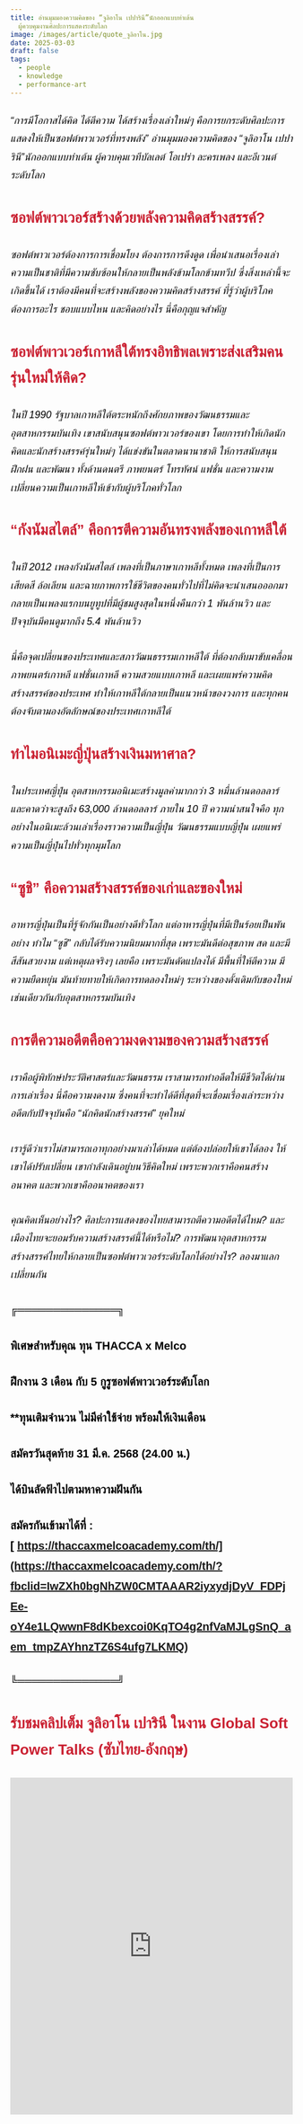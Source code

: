 ```yaml
---
title: อ่านมุมมองความคิดของ “จูลิอาโน เปปารินี”นักออกแบบท่าเต้น
  ผู้ควบคุมงานศิลปะการแสดงระดับโลก
image: /images/article/quote_จูลิอาโน.jpg
date: 2025-03-03
draft: false
tags:
  - people
  - knowledge
  - performance-art
---
```

<style>
    body {
        color: black;
    }

    h3 {
        color: #ca2031;
        font-family: "IBM Plex Sans Thai", sans-serif;
        font-weight: bold;
        font-size: 26px;
        line-height: 1.8;
    }

    h4 {
        color: black;
        font-family: "IBM Plex Sans Thai", sans-serif;
        font-weight: bold;
        font-size: 20px;
        line-height: 1.8;
    }

h5 {
        color: black;
        font-family: "sarabun", sans-serif;
        font-weight: lighter;
        font-size: 18px;
        line-height: 1.8;
    }
</style>

##### “การมีโอกาสได้คิด ได้ตีความ ได้สร้างเรื่องเล่าใหม่ๆ คือการยกระดับศิลปะการแสดงให้เป็นซอฟต์พาวเวอร์ที่ทรงพลัง” อ่านมุมมองความคิดของ “จูลิอาโน เปปารินี”นักออกแบบท่าเต้น ผู้ควบคุมเวทีบัลเลต์ โอเปร่า ละครเพลง และอีเวนต์ระดับโลก

### ซอฟต์พาวเวอร์สร้างด้วยพลังความคิดสร้างสรรค์?

##### ซอฟต์พาวเวอร์ต้องการการเชื่อมโยง ต้องการการดึงดูด เพื่อนำเสนอเรื่องเล่าความเป็นชาติที่มีความซับซ้อนให้กลายเป็นพลังข้ามโลกข้ามทวีป ซึ่งสิ่งเหล่านี้จะเกิดขึ้นได้ เราต้องมีคนที่จะสร้างพลังของความคิดสร้างสรรค์ ที่รู้ว่าผู้บริโภคต้องการอะไร ชอบแบบไหน และคิดอย่างไร นี่คือกุญแจสำคัญ

### ซอฟต์พาวเวอร์เกาหลีใต้ทรงอิทธิพลเพราะส่งเสริมคนรุ่นใหม่ให้คิด?

##### ในปี 1990 รัฐบาลเกาหลีใต้ตระหนักถึงศักยภาพของวัฒนธรรมและอุตสาหกรรมบันเทิง เขาสนับสนุนซอฟต์พาวเวอร์ของเขา โดยการทำให้เกิดนักคิดและนักสร้างสรรค์รุ่นใหม่ๆ ได้แข่งขันในตลาดนานาชาติ ให้การสนับสนุน ฝึกฝน และพัฒนา ทั้งด้านดนตรี ภาพยนตร์ โทรทัศน์ แฟชั่น และความงาม เปลี่ยนความเป็นเกาหลีให้เข้ากับผู้บริโภคทั่วโลก

### “กังนัมสไตล์” คือการตีความอันทรงพลังของเกาหลีใต้

##### ในปี 2012 เพลงกังนัมสไตล์ เพลงที่เป็นภาษาเกาหลีทั้งหมด เพลงที่เป็นการเสียดสี ล้อเลียน และฉายภาพการใช้ชีวิตของคนทั่วไปที่ไม่คิดจะนำเสนอออกมา กลายเป็นเพลงแรกบนยูทูปที่มีผู้ชมสูงสุดในหนึ่งคืนกว่า 1 พันล้านวิว และปัจจุบันมีคนดูมากถึง 5.4 พันล้านวิว 

##### นี่คือจุดเปลี่ยนของประเทศและสภาวัฒนธรรรมเกาหลีใต้ ที่ต้องกลับมาขับเคลื่อนภาพยนตร์เกาหลี แฟชั่นเกาหลี ความสวยแบบเกาหลี และเผยแพร่ความคิดสร้างสรรค์ของประเทศ ทำให้เกาหลีใต้กลายเป็นแนวหน้าของวงการ และทุกคนต้องจับตามองอัตลักษณ์ของประเทศเกาหลีใต้

### ทำไมอนิเมะญี่ปุ่นสร้างเงินมหาศาล?

##### ในประเทศญี่ปุ่น อุตสาหกรรมอนิเมะสร้างมูลค่ามากกว่า 3 หมื่นล้านดอลลาร์ และคาดว่าจะสูงถึง 63,000 ล้านดอลลาร์ ภายใน 10 ปี ความน่าสนใจคือ ทุกอย่างในอนิเมะล้วนเล่าเรื่องราวความเป็นญี่ปุ่น วัฒนธรรมแบบญี่ปุ่น เผยแพร่ความเป็นญี่ปุ่นไปทั่วทุกมุมโลก 

### “ซูชิ” คือความสร้างสรรค์ของเก่าและของใหม่ 

##### อาหารญี่ปุ่นเป็นที่รู้จักกันเป็นอย่างดีทั่วโลก แต่อาหารญี่ปุ่นที่มีเป็นร้อยเป็นพันอย่าง ทำไม “ซูชิ” กลับได้รับความนิยมมากที่สุด เพราะมันดีต่อสุขภาพ สด และมีสีสันสวยงาม แต่เหตุผลจริงๆ เลยคือ เพราะมันดัดแปลงได้ มีพื้นที่ให้ตีความ มีความยืดหยุ่น มันท้ายทายให้เกิดการทดลองใหม่ๆ ระหว่างของดั้งเดิมกับของใหม่ เช่นเดียวกันกับอุตสาหกรรมบันเทิง

### การตีความอดีตคือความงดงามของความสร้างสรรค์

##### เราคือผู้พิทักษ์ประวัติศาสตร์และวัฒนธรรม เราสามารถทำอดีตให้มีชีวิตได้ผ่านการเล่าเรื่อง นี่คือความงดงาม ซึ่งคนที่จะทำได้ดีที่สุดที่จะเชื่อมเรื่องเล่าระหว่างอดีตกับปัจจุบันคือ “นักคิดนักสร้างสรรค์” ยุคใหม่ 

##### เรารู้ดีว่าเราไม่สามารถเอาทุกอย่างมาเล่าได้หมด แต่ต้องปล่อยให้เขาได้ลอง ให้เขาได้ปรับเปลี่ยน เขากำลังเดินอยู่บนวิธีคิดใหม่ เพราะพวกเราคือคนสร้างอนาคต และพวกเขาคืออนาคตของเรา 

##### คุณคิดเห็นอย่างไร? ศิลปะการแสดงของไทยสามารถตีความอดีตได้ไหม? และเมืองไทยจะยอมรับความสร้างสรรค์นี้ได้หรือไม่? การพัฒนาอุตสาหกรรมสร้างสรรค์ไทยให้กลายเป็นซอฟต์พาวเวอร์ระดับโลกได้อย่างไร? ลองมาแลกเปลี่ยนกัน

##### ╔══════════════╗

#### พิเศษสำหรับคุณ ทุน THACCA x Melco

#### ฝึกงาน 3 เดือน กับ 5 กูรูซอฟต์พาวเวอร์ระดับโลก

#### \*\*ทุนเติมจำนวน ไม่มีค่าใช้จ่าย พร้อมให้เงินเดือน

#### สมัครวันสุดท้าย 31 มี.ค. 2568 (24.00 น.)

#### ได้บินลัดฟ้าไปตามหาความฝันกัน

#### สมัครกันเข้ามาได้ที่ : [ https://thaccaxmelcoacademy.com/th/](https://thaccaxmelcoacademy.com/th/?fbclid=IwZXh0bgNhZW0CMTAAAR2iyxydjDyV_FDPjEe-oY4e1LQwwnF8dKbexcoi0KqTO4g2nfVaMJLgSnQ_aem_tmpZAYhnzTZ6S4ufg7LKMQ)

##### ╚══════════════╝

### รับชมคลิปเต็ม จูลิอาโน เปารินี ในงาน Global Soft Power Talks (ซับไทย-อังกฤษ)

<iframe width="100%" height="600" src="https://www.youtube.com/embed/N1uF-jqo3_g?si=J8MYAw4ni8B1u-oe" title="YouTube video player" frameborder="0" allow="accelerometer; autoplay; clipboard-write; encrypted-media; gyroscope; picture-in-picture; web-share" referrerpolicy="strict-origin-when-cross-origin" allowfullscreen></iframe>
